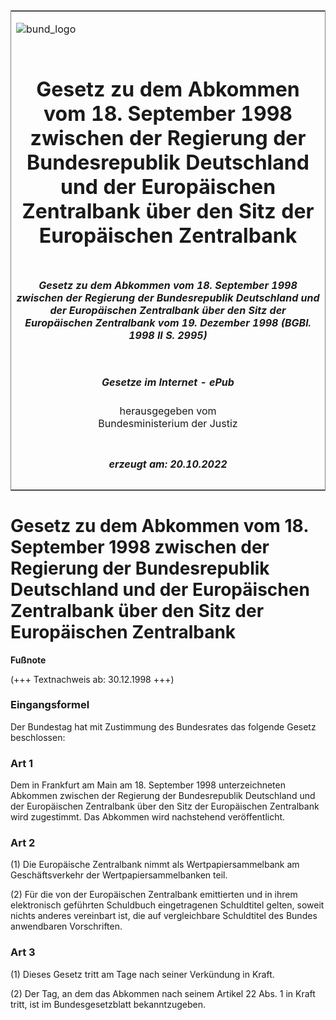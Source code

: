 <span id="DECKBLATT.html"></span>

<table border="0" frame="border" width="100%">

<tr valign="top">

<td align="left">

![bund\_logo](BfJ_2021_Web_de_de.gif)

</td>

<td align="right">

 

</td>

</tr>

<tr align="center" valign="middle">

<td colspan="2">

# Gesetz zu dem Abkommen vom 18. September 1998 zwischen der Regierung der Bundesrepublik Deutschland und der Europäischen Zentralbank über den Sitz der Europäischen Zentralbank

</td>

</tr>

<tr align="center" valign="middle">

<td colspan="2">

##### Gesetz zu dem Abkommen vom 18. September 1998 zwischen der Regierung der Bundesrepublik Deutschland und der Europäischen Zentralbank über den Sitz der Europäischen Zentralbank vom 19. Dezember 1998 (BGBl. 1998 II S. 2995)

</td>

</tr>

<tr align="center" valign="middle">

<td colspan="2">

  
  

##### Gesetze im Internet - ePub  
  
herausgegeben vom  
Bundesministerium der Justiz

</td>

</tr>

<tr align="center" valign="bottom">

<td colspan="2">

  
  

##### erzeugt am: 20.10.2022

</td>

</tr>

</table>

<span id="BJNR299520998.html"></span>

# Gesetz zu dem Abkommen vom 18. September 1998 zwischen der Regierung der Bundesrepublik Deutschland und der Europäischen Zentralbank über den Sitz der Europäischen Zentralbank

<div>

  
**Fußnote**

<div class="jnhtml">

<div>

<div class="jurAbsatz">

(+++ Textnachweis ab: 30.12.1998 +++)

</div>

</div>

</div>

</div>

<span id="BJNR299520998BJNE000100305.html"></span>

### Eingangsformel  

<div>

<div class="jnhtml">

<div>

<div class="jurAbsatz">

Der Bundestag hat mit Zustimmung des Bundesrates das folgende Gesetz
beschlossen:

</div>

</div>

</div>

</div>

<span id="BJNR299520998BJNE000200305.html"></span>

### Art 1  

<div>

<div class="jnhtml">

<div>

<div class="jurAbsatz">

Dem in Frankfurt am Main am 18. September 1998 unterzeichneten Abkommen
zwischen der Regierung der Bundesrepublik Deutschland und der
Europäischen Zentralbank über den Sitz der Europäischen Zentralbank
wird zugestimmt. Das Abkommen wird nachstehend veröffentlicht.

</div>

</div>

</div>

</div>

<span id="BJNR299520998BJNE000300305.html"></span>

### Art 2  

<div>

<div class="jnhtml">

<div>

<div class="jurAbsatz">

(1) Die Europäische Zentralbank nimmt als Wertpapiersammelbank am
Geschäftsverkehr der Wertpapiersammelbanken teil.

</div>

<div class="jurAbsatz">

(2) Für die von der Europäischen Zentralbank emittierten und in ihrem
elektronisch geführten Schuldbuch eingetragenen Schuldtitel gelten,
soweit nichts anderes vereinbart ist, die auf vergleichbare Schuldtitel
des Bundes anwendbaren Vorschriften.

</div>

</div>

</div>

</div>

<span id="BJNR299520998BJNE000400305.html"></span>

### Art 3  

<div>

<div class="jnhtml">

<div>

<div class="jurAbsatz">

(1) Dieses Gesetz tritt am Tage nach seiner Verkündung in Kraft.

</div>

<div class="jurAbsatz">

(2) Der Tag, an dem das Abkommen nach seinem Artikel 22 Abs. 1 in Kraft
tritt, ist im Bundesgesetzblatt bekanntzugeben.

</div>

</div>

</div>

</div>
